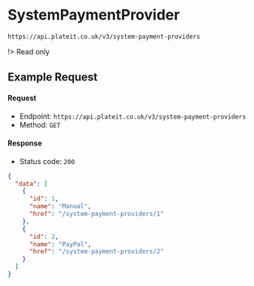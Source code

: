 # SystemPaymentProvider

`https://api.plateit.co.uk/v3/system-payment-providers`

!> Read only

## Example Request

<!-- tabs:start -->

#### **Request**

* Endpoint: `https://api.plateit.co.uk/v3/system-payment-providers`
* Method: `GET`

#### **Response**

* Status code: `200`

```json
{
  "data": [
    {
      "id": 1,
      "name": "Manual",
      "href": "/system-payment-providers/1"
    },
    {
      "id": 2,
      "name": "PayPal",
      "href": "/system-payment-providers/2"
    }
  ]
}
```

<!-- tabs:end -->